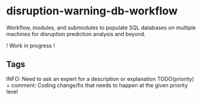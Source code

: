 # disruption-warning-db-workflow
Workflow, modules, and submodules to populate SQL databases on multiple machines for disruption prediction analysis and beyond.

! Work in progress !

## Tags
INFO: Need to ask an expert for a description or explanation 
TODO(priority) + comment: Coding change/fix that needs to happen at the given priority level
